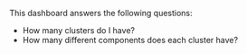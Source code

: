 This dashboard answers the following questions:

- How many clusters do I have?
- How many different components does each cluster have?
